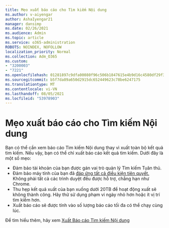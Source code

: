 ```yaml
---
title: Mẹo xuất báo cáo cho Tìm kiếm Nội dung
ms.author: v-aiyengar
author: AshaIyengar21
manager: dansimp
ms.date: 02/26/2021
ms.audience: Admin
ms.topic: article
ms.service: o365-administration
ROBOTS: NOINDEX, NOFOLLOW
localization_priority: Normal
ms.collection: Adm_O365
ms.custom:
- "3200003"
- "7221"
ms.openlocfilehash: 01281897c9dfa00080f96c506b1847615e4b9d16c4580df29f36c9ba18950682
ms.sourcegitcommit: b5f7da89a650d2915dc652449623c78be6247175
ms.translationtype: MT
ms.contentlocale: vi-VN
ms.lasthandoff: 08/05/2021
ms.locfileid: "53978903"
---
```

# <a name="tips-for-exporting-a-report-for-content-search"></a>Mẹo xuất báo cáo cho Tìm kiếm Nội dung

Bạn có thể cần xem báo cáo Tìm kiếm Nội dung thay vì xuất toàn bộ kết quả tìm kiếm. Nếu vậy, bạn có thể chỉ xuất báo cáo kết quả tìm kiếm. Dưới đây là một số mẹo:

- Đảm bảo tài khoản của bạn được gán vai trò quản lý Tìm kiếm Tuân thủ.
- Đảm bảo máy tính của bạn đã [đáp ứng tất cả điều kiện tiên quyết.](https://go.microsoft.com/fwlink/?linkid=2102407) Không phải tất cả các trình duyệt đều được hỗ trợ, chẳng hạn như Chrome.
- Thu hẹp kết quả xuất của bạn xuống dưới 20TB để hoạt động xuất sẽ không thành công. Hãy thử sử dụng phạm vi ngày nhỏ hơn hoặc ít vị trí tìm kiếm hơn.
- Xuất báo cáo sẽ được tính vào số lượng báo cáo tối đa có thể chạy cùng lúc.

Để tìm hiểu thêm, hãy xem [Xuất Báo cáo Tìm kiếm Nội dung](https://go.microsoft.com/fwlink/?linkid=2102409)